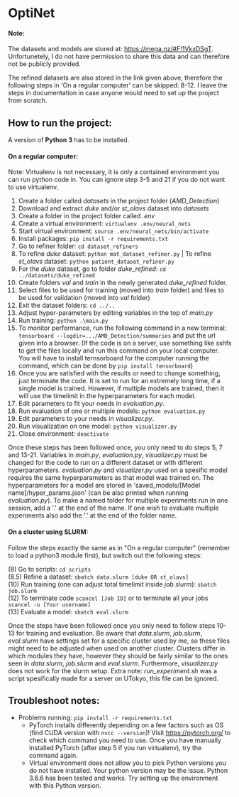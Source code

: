 # OptiNet

#### Note:
The datasets and models are stored at: https://mega.nz/#F!1VkxDSgT. Unfortunetely, I do not have permission to share this data and can therefore not be publicly provided.

The refined datasets are also stored in the link given above, therefore the following steps in 'On a regular computer' can be skipped: 8-12. I leave the steps in documentation in case anyone would need to set up the project from scratch.

## How to run the project:
A version of **Python 3** has to be installed.
#### On a regular computer:
Note: Virtualenv is not necessary, it is only a contained environment you can run python code in. You can ignore step 3-5 and 21 if you do not want to use virtualenv.
1. Create a folder called _datasets_ in the project folder (_AMD_Detection_)
2. Download and extract _duke_ and/or _st_olavs_ dataset into _datasets_
3. Create a folder in the project folder called _.env_
4. Create a virtual environment: `virtualenv .env/neural_nets`
5. Start virtual environment: `source .env/neural_nets/bin/activate`
6. Install packages: `pip install -r requirements.txt`
7. Go to refiner folder: `cd dataset_refiners`
7. To refine _duke_ dataset: `python mat_dataset_refiner.py` | To refine _st_olavs_ dataset: `python patient_dataset_refiner.py`
8. For the _duke_ dataset, go to folder _duke_refined_: `cd ../datasets/duke_refined`
8. Create folders _val_ and _train_ in the newly generated _duke_refined_ folder.
9. Select files to be used for training (moved into _train_ folder) and files to be used for validation (moved into _val_ folder)
10. Exit the dataset folders: `cd ../..`
10. Adjust hyper-parameters by editing variables in the top of _main.py_
10. Run training: `python .\main.py`
11. To monitor performance, run the following command in a new terminal: `tensorboard --logdir=.../AMD_Detection/summaries` and put the url given into a browser. (If the code is on a server, use something like sshfs to get the files locally and run this command on your local computer. You will have to install ternsorboard for the computer running the command, which can be done by `pip install tensorboard`)
12. Once you are satisfied with the results or need to change something, just terminate the code. It is set to run for an extremely long time, if a single model is trained. However, if multiple models are trained, then it will use the timelimit in the hyperparameters for each model.
13. Edit parameters to fit your needs in _evaluation.py_.
13. Run evaluation of one or multiple models: `python evaluation.py`
14. Edit parameters to your needs in _visualizer.py_.
14. Run visualization on one model: `python visualizer.py`
14. Close environment: `deactivate`

Once these steps has been followed once, you only need to do steps 5, 7 and 13-21. Variables in _main.py_, _evaluation.py_, _visualizer.py_ must be changed for the code to run on a different dataset or with different hyperparameters. _evaluation.py_ and _visualizer.py_ used on a spesific model requires the same hyperparameters as that model was trained on. The hyperparameters for a model are stored in 'saved_models/[Model name]/hyper_params.json' (can be also printed when running _evaluation.py_). To make a named folder for multiple experiments run in one session, add a '.' at the end of the name. If one wish to evaluate multiple experiments also add the '.' at the end of the folder name.

#### On a cluster using SLURM:
Follow the steps exactly the same as in "On a regular computer" (remember to load a python3 module first), but switch out the following steps:

(8) Go to scripts: `cd scripts` \
(8.5) Refine a dataset: `sbatch data.slurm [duke OR st_olavs]`\
(10) Run training (one can adjust total timelimit inside _job.slurm_): `sbatch job.slurm` \
(12) To terminate code `scancel [Job ID]` or to terminate all your jobs `scancel -u [Your username]` \
(13) Evaluate a model: `sbatch eval.slurm`

Once the steps have been followed once you only need to follow steps 10-13 for training and evaluation.
Be aware that _data.slurm_, _job.slurm_, _eval.slurm_ have settings set for a specific cluster used by me, so these files might need to be adjusted when used on another cluster. Clusters differ in which modules they have, however they should be fairly similar to the ones seen in _data.slurm_, _job.slurm_ and _eval.slurm_. Furthermore, _visualizer.py_ does not work for the slurm setup. Extra note: _run_experiment.sh_ was a script spesifically made for a server on UTokyo, this file can be ignored.

## Troubleshoot notes:
- Problems running: `pip install -r requirements.txt`
  - PyTorch installs differently depending on a few factors such as OS (find CUDA version with `nvcc --version`)! Visit https://pytorch.org/ to check which command you need to use. Once you have manually installed PyTorch (after step 5 if you run virtualenv), try the command again.
  - Virtual environment does not allow you to pick Python versions you do not have installed. Your python version may be the issue. Python 3.6.6 has been tested and works. Try setting up the environment with this Python version.
